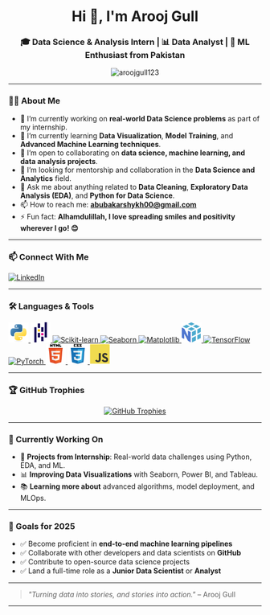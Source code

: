<h1 align="center">Hi 👋, I'm Arooj Gull</h1>
<h3 align="center">🎓 Data Science & Analysis Intern | 📊 Data Analyst | 🧠 ML Enthusiast from Pakistan</h3>

<p align="center">
  <img src="https://komarev.com/ghpvc/?username=aroojgull123&label=Profile%20Views&color=0e75b6&style=flat" alt="aroojgull123" />
</p>

---

### 👩‍💻 About Me

- 🔭 I’m currently working on **real-world Data Science problems** as part of my internship.  
- 🌱 I’m currently learning **Data Visualization**, **Model Training**, and **Advanced Machine Learning techniques**.  
- 👯 I’m open to collaborating on **data science, machine learning, and data analysis projects**.  
- 🤝 I’m looking for mentorship and collaboration in the **Data Science and Analytics** field.  
- 💬 Ask me about anything related to **Data Cleaning**, **Exploratory Data Analysis (EDA)**, and **Python for Data Science**.  
- 📫 How to reach me: **abubakarshykh00@gmail.com**  
- ⚡ Fun fact: **Alhamdulillah, I love spreading smiles and positivity wherever I go! 😊**

---

### 📫 Connect With Me

<p align="left">
  <a href="https://linkedin.com/in/arooj gull shykh" target="_blank">
    <img src="https://raw.githubusercontent.com/rahuldkjain/github-profile-readme-generator/master/src/images/icons/Social/linked-in-alt.svg" alt="LinkedIn" width="30" height="30" />
  </a>
</p>

---

### 🛠️ Languages & Tools

<p align="left">
  <a href="https://www.python.org/" target="_blank"> <img src="https://raw.githubusercontent.com/devicons/devicon/master/icons/python/python-original.svg" alt="Python" width="40" height="40"/> </a>
  <a href="https://pandas.pydata.org/" target="_blank"> <img src="https://raw.githubusercontent.com/devicons/devicon/2ae2a900d2f041da66e950e4d48052658d850630/icons/pandas/pandas-original.svg" alt="Pandas" width="40" height="40"/> </a>
  <a href="https://scikit-learn.org/" target="_blank"> <img src="https://upload.wikimedia.org/wikipedia/commons/0/05/Scikit_learn_logo_small.svg" alt="Scikit-learn" width="40" height="40"/> </a>
  <a href="https://seaborn.pydata.org/" target="_blank"> <img src="https://seaborn.pydata.org/_images/logo-mark-lightbg.svg" alt="Seaborn" width="40" height="40"/> </a>
  <a href="https://matplotlib.org/" target="_blank"> <img src="https://upload.wikimedia.org/wikipedia/commons/8/84/Matplotlib_icon.svg" alt="Matplotlib" width="40" height="40"/> </a>
  <a href="https://numpy.org/" target="_blank"> <img src="https://raw.githubusercontent.com/devicons/devicon/master/icons/numpy/numpy-original.svg" alt="NumPy" width="40" height="40"/> </a>
  <a href="https://www.tensorflow.org/" target="_blank"> <img src="https://www.vectorlogo.zone/logos/tensorflow/tensorflow-icon.svg" alt="TensorFlow" width="40" height="40"/> </a>
  <a href="https://pytorch.org/" target="_blank"> <img src="https://www.vectorlogo.zone/logos/pytorch/pytorch-icon.svg" alt="PyTorch" width="40" height="40"/> </a>
  <a href="https://developer.mozilla.org/en-US/docs/Web/HTML" target="_blank"> <img src="https://raw.githubusercontent.com/devicons/devicon/master/icons/html5/html5-original-wordmark.svg" alt="HTML5" width="40" height="40"/> </a>
  <a href="https://www.w3schools.com/css/" target="_blank"> <img src="https://raw.githubusercontent.com/devicons/devicon/master/icons/css3/css3-original-wordmark.svg" alt="CSS3" width="40" height="40"/> </a>
  <a href="https://developer.mozilla.org/en-US/docs/Web/JavaScript" target="_blank"> <img src="https://raw.githubusercontent.com/devicons/devicon/master/icons/javascript/javascript-original.svg" alt="JavaScript" width="40" height="40"/> </a>
</p>

---

### 🏆 GitHub Trophies

<p align="center">
  <a href="https://github.com/ryo-ma/github-profile-trophy">
    <img src="https://github-profile-trophy.vercel.app/?username=aroojgull123&theme=dracula&no-frame=true&margin-w=10&column=7" alt="GitHub Trophies" />
  </a>
</p>

---

### 🚀 Currently Working On

- 📂 **Projects from Internship**: Real-world data challenges using Python, EDA, and ML.
- 📊 **Improving Data Visualizations** with Seaborn, Power BI, and Tableau.
- 📚 **Learning more about** advanced algorithms, model deployment, and MLOps.

---

### 🧠 Goals for 2025

- ✅ Become proficient in **end-to-end machine learning pipelines**
- ✅ Collaborate with other developers and data scientists on **GitHub**
- ✅ Contribute to open-source data science projects
- ✅ Land a full-time role as a **Junior Data Scientist** or **Analyst**

---

> *"Turning data into stories, and stories into action."* – Arooj Gull

---

